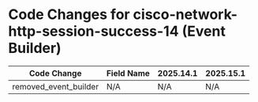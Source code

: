 # Code Changes for cisco-network-http-session-success-14 (Event Builder)

| Code Change | Field Name | 2025.14.1 | 2025.15.1 |
|-------------|------------|-----------|------------|
| removed_event_builder | N/A | N/A | N/A |
